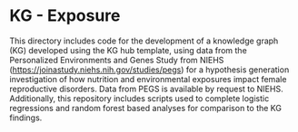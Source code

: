 KG - Exposure
================================================
This directory includes code for the development of a knowledge graph (KG) developed using the KG hub template, using data from the Personalized Environments and Genes Study from NIEHS (https://joinastudy.niehs.nih.gov/studies/pegs) for a hypothesis generation investigation of how nutrition and environmental exposures impact female reproductive disorders. Data from PEGS is available by request to NIEHS. Additionally, this repository includes scripts used to complete logistic regressions and random forest based analyses for comparison to the KG findings.

